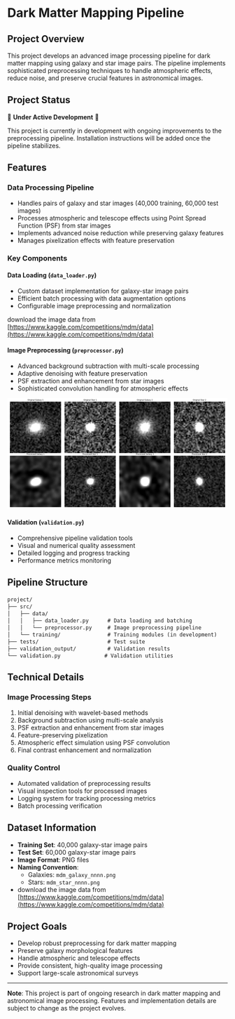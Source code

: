 # Dark Matter Mapping Pipeline

## Project Overview
This project develops an advanced image processing pipeline for dark matter mapping using galaxy and star image pairs. The pipeline implements sophisticated preprocessing techniques to handle atmospheric effects, reduce noise, and preserve crucial features in astronomical images.

## Project Status
🚧 **Under Active Development** 🚧

This project is currently in development with ongoing improvements to the preprocessing pipeline. Installation instructions will be added once the pipeline stabilizes.

## Features

### Data Processing Pipeline
- Handles pairs of galaxy and star images (40,000 training, 60,000 test images)
- Processes atmospheric and telescope effects using Point Spread Function (PSF) from star images
- Implements advanced noise reduction while preserving galaxy features
- Manages pixelization effects with feature preservation

### Key Components

#### Data Loading (`data_loader.py`)
- Custom dataset implementation for galaxy-star image pairs
- Efficient batch processing with data augmentation options
- Configurable image preprocessing and normalization

download the image data from [https://www.kaggle.com/competitions/mdm/data](https://www.kaggle.com/competitions/mdm/data)

#### Image Preprocessing (`preprocessor.py`)
- Advanced background subtraction with multi-scale processing
- Adaptive denoising with feature preservation
- PSF extraction and enhancement from star images
- Sophisticated convolution handling for atmospheric effects


![img](validation_output/pipeline_validation.png)


#### Validation (`validation.py`)
- Comprehensive pipeline validation tools
- Visual and numerical quality assessment
- Detailed logging and progress tracking
- Performance metrics monitoring

## Pipeline Structure
```
project/
├── src/
│   ├── data/
│   │   ├── data_loader.py      # Data loading and batching
│   │   └── preprocessor.py     # Image preprocessing pipeline
│   └── training/               # Training modules (in development)
├── tests/                      # Test suite
├── validation_output/          # Validation results
└── validation.py              # Validation utilities
```

## Technical Details

### Image Processing Steps
1. Initial denoising with wavelet-based methods
2. Background subtraction using multi-scale analysis
3. PSF extraction and enhancement from star images
4. Feature-preserving pixelization
5. Atmospheric effect simulation using PSF convolution
6. Final contrast enhancement and normalization

### Quality Control
- Automated validation of preprocessing results
- Visual inspection tools for processed images
- Logging system for tracking processing metrics
- Batch processing verification

## Dataset Information
- **Training Set**: 40,000 galaxy-star image pairs
- **Test Set**: 60,000 galaxy-star image pairs
- **Image Format**: PNG files
- **Naming Convention**: 
  - Galaxies: `mdm_galaxy_nnnn.png`
  - Stars: `mdm_star_nnnn.png`
- download the image data from [https://www.kaggle.com/competitions/mdm/data](https://www.kaggle.com/competitions/mdm/data)

## Project Goals
- Develop robust preprocessing for dark matter mapping
- Preserve galaxy morphological features
- Handle atmospheric and telescope effects
- Provide consistent, high-quality image processing
- Support large-scale astronomical surveys

---

**Note**: This project is part of ongoing research in dark matter mapping and astronomical image processing. Features and implementation details are subject to change as the project evolves.

